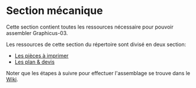 # **Section mécanique**
<p style='text-align: justify;'>

Cette section contient toutes les ressources nécessaire pour pouvoir assembler Graphicus-03.

Les ressources de cette section du répertoire sont divisé en deux section:

* [Les pièces à imprimer](https://github.com/S1m0n60/Graphicus-03/tree/main/Mecanique/Impression3D)
* [Les plan & devis](https://github.com/S1m0n60/Graphicus-03/tree/main/Mecanique/Plan%26Devis)


Noter que les étapes à suivre pour effectuer l'assemblage se trouve dans le [Wiki](https://github.com/S1m0n60/Graphicus-03/wiki/M%C3%A9canique).


</p>

